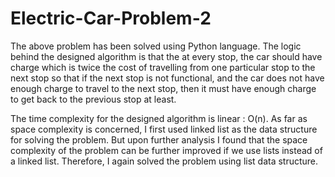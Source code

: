 # Electric-Car-Problem-2

The above problem has been solved using Python language. The logic behind the designed
algorithm is that the at every stop, the car should have charge which is twice the cost of
travelling from one particular stop to the next stop so that if the next stop is not functional, and
the car does not have enough charge to travel to the next stop, then it must have enough
charge to get back to the previous stop at least. 

The time complexity for the designed algorithm
is linear : O(n). As far as space complexity is concerned, I first used linked list as the data
structure for solving the problem. But upon further analysis I found that the space complexity
of the problem can be further improved if we use lists instead of a linked list. Therefore, I
again solved the problem using list data structure.



